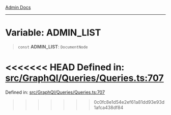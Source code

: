 [Admin Docs](/)

***

# Variable: ADMIN\_LIST

> `const` **ADMIN\_LIST**: `DocumentNode`

<<<<<<< HEAD
Defined in: [src/GraphQl/Queries/Queries.ts:707](https://github.com/abhassen44/talawa-admin/blob/285f7384c3d26b5028a286d84f89b85120d130a2/src/GraphQl/Queries/Queries.ts#L707)
=======
Defined in: [src/GraphQl/Queries/Queries.ts:707](https://github.com/PalisadoesFoundation/talawa-admin/blob/main/src/GraphQl/Queries/Queries.ts#L707)
>>>>>>> 0c0fc8e1d54e2ef61a81dd93e93d1afca438df84
